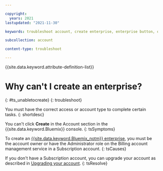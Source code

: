 ```yaml
---

copyright:
  years: 2021
lastupdated: "2021-11-30"

keywords: troubleshoot account, create enterprise, enterprise button, disabled create

subcollection: account

content-type: troubleshoot

---
```


{{site.data.keyword.attribute-definition-list}}


# Why can't I create an enterprise?
{: #ts_unabletocreate}
{: troubleshoot}

You must have the correct access or account type to complete certain tasks.
{: shortdesc}

You can't click **Create** in the Account section in the {{site.data.keyword.Bluemix}} console.
{: tsSymptoms}

To create an [{{site.data.keyword.Bluemix_notm}} enterprise](/docs/secure-enterprise?topic=secure-enterprise-what-is-enterprise), you must be the account owner or have the Administrator role on the Billing account management service in a Subscription account.
{: tsCauses}

If you don't have a Subscription account, you can upgrade your account as described in [Upgrading your account](/docs/account?topic=account-upgrading-account).
{: tsResolve}
